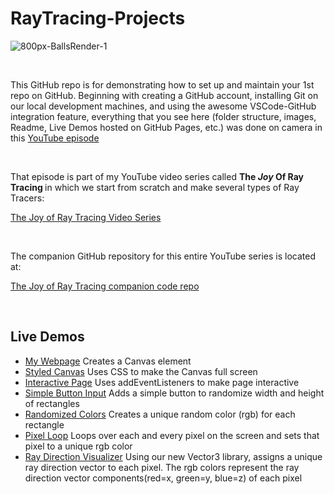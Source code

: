 # RayTracing-Projects

![800px-BallsRender-1](https://user-images.githubusercontent.com/3434843/194641709-6a8db346-a841-426d-8c5f-f2c3245436f1.png)

<br>

This GitHub repo is for demonstrating how to set up and maintain your 1st repo on GitHub.  Beginning with creating a GitHub account, installing Git on our local development machines, and using the awesome VSCode-GitHub integration feature, everything that you see here (folder structure, images, Readme, Live Demos hosted on GitHub Pages, etc.) was done on camera in this [YouTube episode](https://youtu.be/IdF_hbKsi3c?list=PL3NuKUKozjGTJRKB4duG2dxpyUu_Pj7jV)

<br>

That episode is part of my YouTube video series called <strong>The <em>Joy</em> Of Ray Tracing </strong> in which we start from scratch and make several types of Ray Tracers: <br>

[The Joy of Ray Tracing Video Series](https://www.youtube.com/playlist?list=PL3NuKUKozjGTJRKB4duG2dxpyUu_Pj7jV)

<br>

The companion GitHub repository for this entire YouTube series is located at: <br>

[The Joy of Ray Tracing companion code repo](https://github.com/erichlof/Joy-of-Ray-Tracing)

<br>

<h2> Live Demos </h2>

* [My Webpage](https://erichlof.github.io/RayTracing-Projects/myWebpage.html) Creates a Canvas element
* [Styled Canvas](https://erichlof.github.io/RayTracing-Projects/styledCanvas.html) Uses CSS to make the Canvas full screen
* [Interactive Page](https://erichlof.github.io/RayTracing-Projects/interactivePage.html) Uses addEventListeners to make page interactive
* [Simple Button Input](https://erichlof.github.io/RayTracing-Projects/simpleButton.html) Adds a simple button to randomize width and height of rectangles
* [Randomized Colors](https://erichlof.github.io/RayTracing-Projects/randomColors.html) Creates a unique random color (rgb) for each rectangle
* [Pixel Loop](https://erichlof.github.io/RayTracing-Projects/pixelLoop.html) Loops over each and every pixel on the screen and sets that pixel to a unique rgb color
* [Ray Direction Visualizer](https://erichlof.github.io/RayTracing-Projects/rayDirections.html) Using our new Vector3 library, assigns a unique ray direction vector to each pixel. The rgb colors represent the ray direction vector components(red=x, green=y, blue=z) of each pixel
